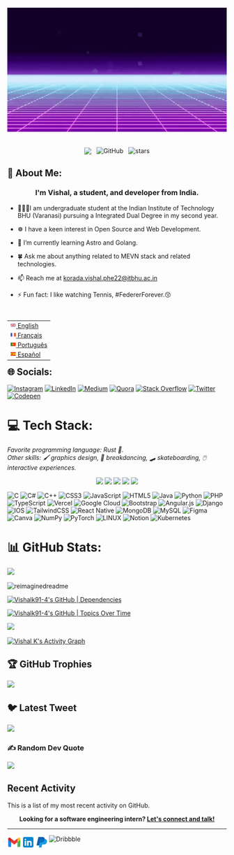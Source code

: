 ![Header GIF](assets/GitHub-Banner.gif)

<br>

<div align="center">
<img src="https://komarev.com/ghpvc/?username=Vishalk91-4&&style=flat-square" align="center" />
&nbsp;
<img alt="GitHub" src="https://img.shields.io/badge/dynamic/json?logo=github&label=Followers&query=%24.data.totalSubs&url=https%3A%2F%2Fapi.spencerwoo.com%2Fsubstats%2F%3Fsource%3Dgithub%26queryKey%3DVishalk91-4&longCache=true" align="center" />
&nbsp;
<img src="https://img.shields.io/github/stars/Vishalk91-4?label=Stars" alt="stars" align="center">
</div>

## 💫 About Me:
### <div align="center">I'm Vishal, a student, and developer from India. </div>

- 🧑🏻‍🎓I am undergraduate student at the Indian Institute of Technology BHU (Varanasi) pursuing a Integrated Dual Degree in my second year.

- ☸️ I have a keen interest in Open Source and Web Development.

- 🔭 I’m currently learning Astro and Golang.

- 🍀 Ask me about anything related to MEVN stack and related technologies.

- 📫 Reach me at korada.vishal.phe22@itbhu.ac.in 

- ⚡ Fun fact: I like watching Tennis, #FedererForever.😚

<br/>
<table align="right">
 <tr><td><a href="README.md"><img src="assets/img/icons/en-flag.png" height="13"> English</a></td></tr>
 <tr><td><a href="README_fr.md"><img src="assets/img/icons/fr-flag.png" height="13"> Français</a></td></tr>
 <tr><td><a href="README_pt.md"><img src="assets/img/icons/pt-flag.png" height="13"> Português</a></td></tr>
  <tr><td><a href="README_es.md"><img src="assets/img/icons/es-flag.png" height="13"> Español</a></td></tr>

</table>


[abyss]: https://github.com/abyss-inc
[ur]: https://rochester.edu
[siggraph]: https://siggraph.org
[taperk]: https://taperk.com
[roclab]: https://roclab.io


## 🌐 Socials:
[![Instagram](https://img.shields.io/badge/Instagram-%23E4405F.svg?logo=Instagram&logoColor=white)](https://instagram.com/vishalk_iitbhu) [![LinkedIn](https://img.shields.io/badge/LinkedIn-%230077B5.svg?logo=linkedin&logoColor=white)](https://linkedin.com/in/vishal-k-2865b6254) [![Medium](https://img.shields.io/badge/Medium-12100E?logo=medium&logoColor=white)](https://medium.com/@@vishalkiitbhu) [![Quora](https://img.shields.io/badge/Quora-%23B92B27.svg?logo=Quora&logoColor=white)](https://quora.com/profile/Vishalk) [![Stack Overflow](https://img.shields.io/badge/-Stackoverflow-FE7A16?logo=stack-overflow&logoColor=white)](https://stackoverflow.com/users/20806754) [![Twitter](https://img.shields.io/badge/Twitter-%231DA1F2.svg?logo=Twitter&logoColor=white)](https://twitter.com/VishalK2267) [![Codepen](https://img.shields.io/badge/Codepen-000000?style=for-the-badge&logo=codepen&logoColor=white)](https://codepen.io/Vishalk2267) 

# 💻 Tech Stack:

_Favorite programming language: Rust :crab:._  
_Other skills: :paintbrush: graphics design, :man_dancing: breakdancing,
:skateboard: skateboarding, :computer_mouse: interactive experiences._

<p align="center">
<img src="https://img.shields.io/badge/Machine Learning-green"> <img src="https://img.shields.io/badge/Deep Learning-red"> <img src="https://img.shields.io/badge/Computer Vision-magenta"> <img src="https://img.shields.io/badge/Natural Language Processing-yellow"> <img src="https://img.shields.io/badge/Reinforcement Learning-blue"> 
</p>

![C](https://img.shields.io/badge/c-%2300599C.svg?style=for-the-badge&logo=c&logoColor=white) ![C#](https://img.shields.io/badge/c%23-%23239120.svg?style=for-the-badge&logo=c-sharp&logoColor=white) ![C++](https://img.shields.io/badge/c++-%2300599C.svg?style=for-the-badge&logo=c%2B%2B&logoColor=white) ![CSS3](https://img.shields.io/badge/css3-%231572B6.svg?style=for-the-badge&logo=css3&logoColor=white) ![JavaScript](https://img.shields.io/badge/javascript-%23323330.svg?style=for-the-badge&logo=javascript&logoColor=%23F7DF1E) ![HTML5](https://img.shields.io/badge/html5-%23E34F26.svg?style=for-the-badge&logo=html5&logoColor=white) ![Java](https://img.shields.io/badge/java-%23ED8B00.svg?style=for-the-badge&logo=java&logoColor=white) ![Python](https://img.shields.io/badge/python-3670A0?style=for-the-badge&logo=python&logoColor=ffdd54) ![PHP](https://img.shields.io/badge/php-%23777BB4.svg?style=for-the-badge&logo=php&logoColor=white) ![TypeScript](https://img.shields.io/badge/typescript-%23007ACC.svg?style=for-the-badge&logo=typescript&logoColor=white) ![Vercel](https://img.shields.io/badge/vercel-%23000000.svg?style=for-the-badge&logo=vercel&logoColor=white) ![Google Cloud](https://img.shields.io/badge/Google%20Cloud-%234285F4.svg?style=for-the-badge&logo=google-cloud&logoColor=white) ![Bootstrap](https://img.shields.io/badge/bootstrap-%23563D7C.svg?style=for-the-badge&logo=bootstrap&logoColor=white) ![Angular.js](https://img.shields.io/badge/angular.js-%23E23237.svg?style=for-the-badge&logo=angularjs&logoColor=white) ![Django](https://img.shields.io/badge/django-%23092E20.svg?style=for-the-badge&logo=django&logoColor=white) ![IOS](https://img.shields.io/badge/IOS-%2320232a.svg?style=for-the-badge&logo=apple&logoColor=white) ![TailwindCSS](https://img.shields.io/badge/tailwindcss-%2338B2AC.svg?style=for-the-badge&logo=tailwind-css&logoColor=white) ![React Native](https://img.shields.io/badge/react_native-%2320232a.svg?style=for-the-badge&logo=react&logoColor=%2361DAFB) ![MongoDB](https://img.shields.io/badge/MongoDB-%234ea94b.svg?style=for-the-badge&logo=mongodb&logoColor=white) ![MySQL](https://img.shields.io/badge/mysql-%2300f.svg?style=for-the-badge&logo=mysql&logoColor=white) 	![Figma](https://img.shields.io/badge/figma-%23F24E1E.svg?style=for-the-badge&logo=figma&logoColor=white) ![Canva](https://img.shields.io/badge/Canva-%2300C4CC.svg?style=for-the-badge&logo=Canva&logoColor=white) ![NumPy](https://img.shields.io/badge/numpy-%23013243.svg?style=for-the-badge&logo=numpy&logoColor=white) ![PyTorch](https://img.shields.io/badge/PyTorch-%23EE4C2C.svg?style=for-the-badge&logo=PyTorch&logoColor=white) ![LINUX](https://img.shields.io/badge/Linux-FCC624?style=for-the-badge&logo=linux&logoColor=black) ![Notion](https://img.shields.io/badge/Notion-%23000000.svg?style=for-the-badge&logo=notion&logoColor=white) ![Kubernetes](https://img.shields.io/badge/kubernetes-%23326ce5.svg?style=for-the-badge&logo=kubernetes&logoColor=white)
# 📊 GitHub Stats:

[![](https://visitcount.itsvg.in/api?id=Vishalk91-4&icon=0&color=0)](https://visitcount.itsvg.in)

<img src="https://myreadme.vercel.app/api/embed/Vishalk91-4?panels=userstatistics,toprepositories,toplanguages,commitgraph" alt="reimaginedreadme" />

[![Vishalk91-4's GitHub | Dependencies](https://stats.quine.sh/Vishalk91-4/dependencies?theme=dark)](https://quine.sh?utm_source=widgets&utm_campaign=Vishalk91-4)

[![Vishalk91-4's GitHub | Topics Over Time](https://stats.quine.sh/Vishalk91-4/topics-over-time?theme=dark)](https://quine.sh?utm_source=widgets&utm_campaign=Vishalk91-4)

![](https://github-readme-streak-stats.herokuapp.com/?user=Vishalk91-4&theme=shades-of-purple&hide_border=false)<br/>

  <a href="https://github.com/ashutosh00710/github-readme-activity-graph"><img alt="Vishal K's Activity Graph" src="https://github-readme-activity-graph.vercel.app/graph/?username=Vishalk91-4&bg_color=1F222E&color=F8D866&line=F85D7F&point=FFFFFF&hide_border=true" /></a>


## 🏆 GitHub Trophies
![](https://github-profile-trophy.vercel.app/?username=Vishalk91-4&theme=radical&no-frame=false&no-bg=true&margin-w=4)

## 🐦 Latest Tweet
[![](https://gtce.itsvg.in/api?username=VishalK2267)](https://github.com/VishwaGauravIn/github-twitter-card-embed)

### ✍️ Random Dev Quote
![](https://quotes-github-readme.vercel.app/api?type=horizontal&theme=radical)


## Recent Activity

This is a list of my most recent activity on GitHub.

<!--RECENT_ACTIVITY:start-->

<!--RECENT_ACTIVITY:last_update-->

<p align="center">
    <b>Looking for a software engineering intern?
        <a href="https://www.linkedin.com/in/vishal-k-2865b6254">Let's connect and talk!</a>
    </b>
</p>

---

<a href="mailto:korada.vishal.phe22@itbhu.ac.in">
    <img height="32" align="left" alt="Mail" src="assets/img/icons/gmail.png" />
</a>

<a href="https://www.linkedin.com/in/vishal-k-2865b6254">
    <img height="32" align="left" alt="LinkedIn" src="assets/img/icons/linkedin.png" />
</a>

<a href="https://paypal.me/vishalk914">
    <img height="32" align="left" alt="Buy Me a Coffee" src="assets/img/icons/paypal.png" />
</a>

<a href="https://dribbble.com/vishalk91-4">
    <img height="32" align="left" alt="Dribbble" src="assets/img/icons/dribbble.png" />
</a>
